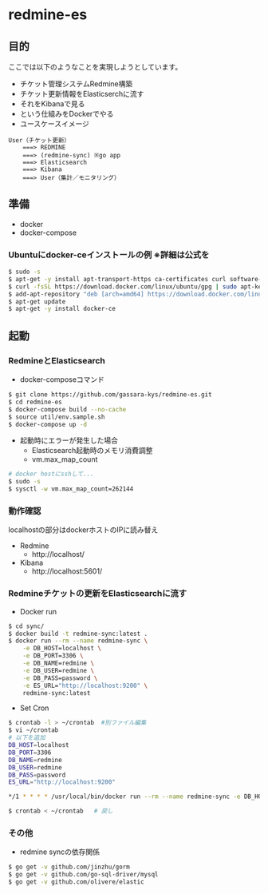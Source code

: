 # redmine-es

## 目的

ここでは以下のようなことを実現しようとしています。
- チケット管理システムRedmine構築
- チケット更新情報をElasticserchに流す
- それをKibanaで見る
- という仕組みをDockerでやる
- ユースケースイメージ
```
User（チケット更新）
    ===> REDMINE 
    ===> (redmine-sync) ※go app
    ===> Elasticsearch
    ===> Kibana
    ===> User（集計／モニタリング）
```

## 準備

- docker
- docker-compose

### Ubuntuにdocker-ceインストールの例 ※詳細は公式を

```bash
$ sudo -s
$ apt-get -y install apt-transport-https ca-certificates curl software-properties-common
$ curl -fsSL https://download.docker.com/linux/ubuntu/gpg | sudo apt-key add -
$ add-apt-repository "deb [arch=amd64] https://download.docker.com/linux/ubuntu $(lsb_release -cs) stable"
$ apt-get update
$ apt-get -y install docker-ce
```

## 起動

### RedmineとElasticsearch

- docker-composeコマンド

```bash
$ git clone https://github.com/gassara-kys/redmine-es.git
$ cd redmine-es
$ docker-compose build --no-cache
$ source util/env.sample.sh
$ docker-compose up -d
```

- 起動時にエラーが発生した場合
  - Elasticsearch起動時のメモリ消費調整
  - vm.max_map_count
```bash
# docker hostにsshして...
$ sudo -s
$ sysctl -w vm.max_map_count=262144
```

### 動作確認

localhostの部分はdockerホストのIPに読み替え

- Redmine
  - http://localhost/
- Kibana
  - http://localhost:5601/



### Redmineチケットの更新をElasticsearchに流す

- Docker run

```bash
$ cd sync/
$ docker build -t redmine-sync:latest .
$ docker run --rm --name redmine-sync \
    -e DB_HOST=localhost \
    -e DB_PORT=3306 \
    -e DB_NAME=redmine \
    -e DB_USER=redmine \
    -e DB_PASS=password \
    -e ES_URL="http://localhost:9200" \
    redmine-sync:latest
```

- Set Cron

```bash
$ crontab -l > ~/crontab  #別ファイル編集
$ vi ~/crontab
# 以下を追加
DB_HOST=localhost
DB_PORT=3306 
DB_NAME=redmine
DB_USER=redmine
DB_PASS=password
ES_URL="http://localhost:9200"

*/1 * * * * /usr/local/bin/docker run --rm --name redmine-sync -e DB_HOST=${DB_HOST} -e DB_PORT=${DB_PORT} -e DB_NAME=${DB_NAME} -e DB_USER=${DB_USER} -e DB_PASS=${DB_PASS} -e ES_URL=${ES_URL} redmine-sync:latest 2>&1 | logger -t redmine-sync

$ crontab < ~/crontab   # 戻し
```

### その他

- redmine syncの依存関係

```bash
$ go get -v github.com/jinzhu/gorm
$ go get -v github.com/go-sql-driver/mysql
$ go get -v github.com/olivere/elastic
```
